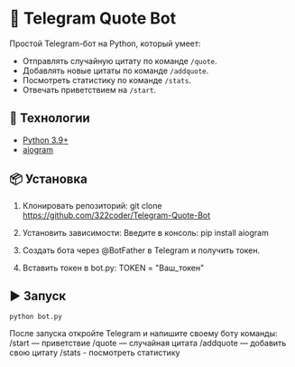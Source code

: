 # 🤖 Telegram Quote Bot

Простой Telegram-бот на Python, который умеет:
- Отправлять случайную цитату по команде `/quote`.
- Добавлять новые цитаты по команде `/addquote`.
- Посмотреть статистику по команде `/stats`.
- Отвечать приветствием на `/start`.

## 🚀 Технологии
- [Python 3.9+](https://www.python.org/downloads/)
- [aiogram](https://docs.aiogram.dev/)

## 📦 Установка
1. Клонировать репозиторий:
   git clone https://github.com/322coder/Telegram-Quote-Bot

2. Установить зависимости:
    Введите в консоль:
    pip install aiogram

3. Создать бота через @BotFather в Telegram и получить токен.

4. Вставить токен в bot.py:
    TOKEN = "Ваш_токен"

## ▶️ Запуск
    python bot.py
  После запуска откройте Telegram и напишите своему боту команды:
    /start — приветствие
    /quote — случайная цитата
    /addquote — добавить свою цитату
    /stats - посмотреть статистику

